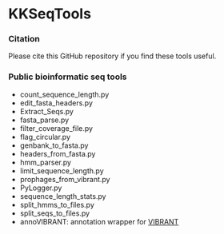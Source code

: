 # **KKSeqTools**

### Citation
Please cite this GitHub repository if you find these tools useful.  

### Public bioinformatic seq tools

* count_sequence_length.py
* edit_fasta_headers.py
* Extract_Seqs.py
* fasta_parse.py
* filter_coverage_file.py
* flag_circular.py
* genbank_to_fasta.py
* headers_from_fasta.py
* hmm_parser.py
* limit_sequence_length.py
* prophages_from_vibrant.py
* PyLogger.py
* sequence_length_stats.py
* split_hmms_to_files.py
* split_seqs_to_files.py
* annoVIBRANT: annotation wrapper for [VIBRANT](https://github.com/AnantharamanLab/VIBRANT)
